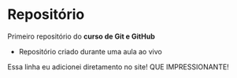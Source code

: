 # Repositório
Primeiro repositório do **curso de Git e GitHub**

- Repositório criado durante uma aula ao vivo

Essa linha eu adicionei diretamento no site! QUE IMPRESSIONANTE!
